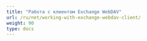 ```yaml
---
title: "Работа с клиентом Exchange WebDAV"
url: /ru/net/working-with-exchange-webdav-client/
weight: 90
type: docs
---
```


